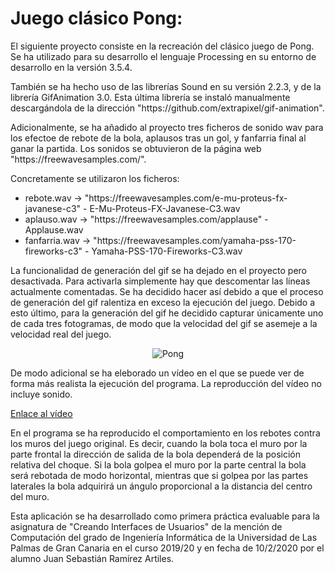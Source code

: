 ﻿<h1>Juego clásico Pong:</h1>

<p>El siguiente proyecto consiste en la recreación del clásico juego de Pong. Se ha utilizado para su desarrollo el lenguaje Processing en su entorno de desarrollo en la versión 3.5.4.</p>

<p>También se ha hecho uso de las librerías Sound en su versión 2.2.3, y de la librería GifAnimation 3.0. Esta última librería se instaló manualmente descargándola de la dirección "https://github.com/extrapixel/gif-animation".</p>

<p>Adicionalmente, se ha añadido al proyecto tres ficheros de sonido wav para los efectoe de rebote de la bola, aplausos tras un gol, y fanfarria final al ganar la partida. Los sonidos se obtuvieron de la página web "https://freewavesamples.com/".</p>

<p>
Concretamente se utilizaron los ficheros:
<ul>
<li>rebote.wav -> "https://freewavesamples.com/e-mu-proteus-fx-javanese-c3" - E-Mu-Proteus-FX-Javanese-C3.wav</li>
<li>aplauso.wav -> "https://freewavesamples.com/applause" - Applause.wav</li>
<li>fanfarria.wav -> "https://freewavesamples.com/yamaha-pss-170-fireworks-c3" - Yamaha-PSS-170-Fireworks-C3.wav</li>
</ul>
</p>

<p>La funcionalidad de generación del gif se ha dejado en el proyecto pero desactivada. Para activarla simplemente hay que descomentar las líneas actualmente comentadas. Se ha decidido hacer así debido a que el proceso de generación del gif ralentiza en exceso la ejecución del juego. Debido a esto último, para la generación del gif he decidido capturar únicamente uno de cada tres fotogramas, de modo que la
velocidad del gif se asemeje a la velocidad real del juego.</p>

<div align="center">
	<img src="./pong1.gif" alt="Pong" />
</div>

<p>De modo adicional se ha eleborado un vídeo en el que se puede ver de forma más realista la ejecución del programa. La reproducción del vídeo no incluye sonido.</p>

<p><a href="./pong.mp4" title="Video Pong">Enlace al vídeo</a></p>

<p>En el programa se ha reproducido el comportamiento en los rebotes contra los muros del juego original. Es decir, cuando la bola toca el muro por la parte frontal la dirección de salida de la bola dependerá de la posición relativa del choque. Si la bola golpea el muro por la parte central la bola será rebotada de modo horizontal, mientras que si golpea por las partes laterales la bola adquirirá un ángulo proporcional a la distancia del centro del muro.</p>

<p>Esta aplicación se ha desarrollado como primera práctica evaluable para la asignatura de "Creando Interfaces de Usuarios" de la mención de Computación del grado de Ingeniería Informática de la Universidad de Las Palmas de Gran Canaria en el curso 2019/20 y en fecha de 10/2/2020 por el alumno Juan Sebastián Ramírez Artiles.</p>
